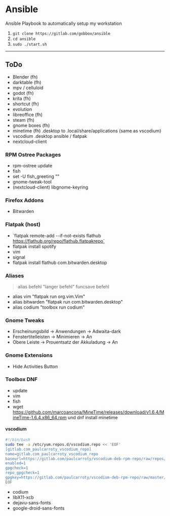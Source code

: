 # Ansible

Ansible Playbook to automatically setup my workstation

1. `git clone https://gitlab.com/gobbox/ansible`
2. `cd ansible`
3. `sudo ./start.sh`

---

## ToDo

- Blender (fh)
- darktable (fh)
- mpv / celluloid
- godot (fh)
- krita (fh)
- shortcut (fh)
- evolution
- libreoffice (fh)
- steam (fh)
- gnome boxes (fh)
- minetime (fh) .desktop to .local/share/applications (same as vscodium)
- vscodium .desktop ansible / flatpak
- nextcloud-client

### RPM Ostree Packages

- rpm-ostree update
- fish
- set -U fish_greeting ""
- gnome-tweak-tool
- (nextcloud-client) libgnome-keyring

### Firefox Addons

- Bitwarden

### Flatpak (host)

- ´flatpak remote-add --if-not-exists flathub https://flathub.org/repo/flathub.flatpakrepo`
- flatpak install spotify
- vim
- signal
- flatpak install flathub com.bitwarden.desktop

### Aliases

> alias befehl "langer befehl"
> funcsave befehl

- alias vim "flatpak run org.vim.Vim"
- alias bitwarden "flatpak run com.bitwarden.desktop"
- alias codium "toolbox run codium"

### Gnome Tweaks

- Erscheinungsbild -> Anwendungen -> Adwaita-dark
- Fenstertitelleisten -> Minimieren -> An
- Obere Leiste -> Prouentsatz der Akkuladung -> An

### Gnome Extensions

- Hide Activities Button

### Toolbox DNF

- update
- vim
- fish
- wget https://github.com/marcoancona/MineTime/releases/download/v1.6.4/MineTime-1.6.4.x86_64.rpm und dnf install minetime

#### vscodium

```bash
#!/bin/bash
sudo tee -a /etc/yum.repos.d/vscodium.repo << 'EOF'
[gitlab.com_paulcarroty_vscodium_repo]
name=gitlab.com_paulcarroty_vscodium_repo
baseurl=https://gitlab.com/paulcarroty/vscodium-deb-rpm-repo/raw/repos/rpms/
enabled=1
gpgcheck=1
repo_gpgcheck=1
gpgkey=https://gitlab.com/paulcarroty/vscodium-deb-rpm-repo/raw/master/pub.gpg
EOF
```

- codium
- libX11-xcb
- dejavu-sans-fonts
- google-droid-sans-fonts
